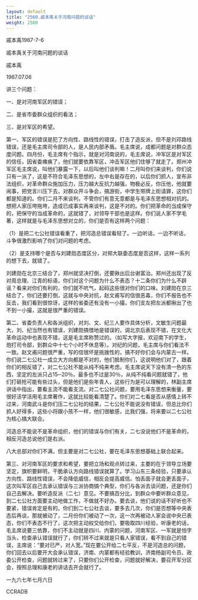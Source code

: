 ```yaml
---
layout: default
title: "2560.戚本禹关于河南问题的谈话"
weight: 2560
---
```


戚本禹1967-7-6

戚本禹关于河南问题的谈话

戚本禹

1967.07.06

讲三个问题：

一、是对河南军区的错误；

二、是省市委群众组织的看法；

三、是对军区的希望。

第一、军区的错误是犯了方向性、路线性的错误，打击了造反派，但不是刘邓路线错误，还是毛主席司令部的人，是人民内部矛盾。毛主席说，成都问题是对群众态度问题。四月份，毛主席有个指示，就是对河南说的，毛主席说，冲军区是对军区的信任，因省委瘫痪了，他们就要依靠军区，冲击军区他们住够了就走了。郑州冲军区毛主席说，叫他们暴露一下，以后叫他们谈判嘛！二月叫你们来谈判，你们说只有一派了，这是不符合毛泽东思想的，左中右是存在的，以后你们抓人，宣布非法组织，对革命群众施加压力，压力越大反抗力越强，物极必反，你压他，他就要闹事，把党言川压下去，对群众开斗争会，搞游街，中学生带牌上街请罪，这你们都是知道的。你们二月不来谈判，不管你们有意无意都是与毛泽东思想相对抗的。想把人家压垮拖垮，造成已成事实再来谈判，这是不对的。你们把革命的当成保守的，把保守的当成革命的，这就错了，对领导干部也是这样。你们说人家不学毛著，这样就是与毛泽东思想对立的，你们是否有这样两个问题：

（1）是把二七公社错误看重了，把河造总错误看轻了。一边听话，一边不听话，斗争很激烈影响了你们对问题的考虑。

（2）是支持哪个是否与刘建勋态度区分，对郑大联委态度是否这样，这样一系列的想下去，就错了。

刘建勋在北京三结合了，郑州就坚决打倒，还要揪出后台谢富治。郑州还出现了反对周总理、江青的标语，你们对这个问题为什么不表态？十二条你们为什么不辟谣？看来对你们有利的，你们就不吭气，起码这些很对你们的口味。刘建勋在京三结合了，你们还要打倒，这就与中央对抗，赵文甫写的信很恶毒，你们不报告也不反击，我们看到很惊讶，这样的省委还有没有一小撮，你们支左把左派都揪出了也不到一小撮，这就是很严重的错误。

第二、省委负责人和各派组织，对刘、文、纪三人要作具体分析，文敏生问题最大，刘、纪当然也有错误，刘建勋搞借地是错误的，调北京后表现不错，在文化大革命运动中也表现不错，这是毛主席称赞过的。（如写大字报，欢迎南下的学生，炮打司令部，到群众中十七个小时不休息等）。对纪的问题，毛主席与你们看法不一致。赵文甫问题很严重，写的信很坏是挑拨性的，搞不好你们会与内蒙古一样。你们说二七公社一成立大方向都是不对的，他们抵制你们，这说明他们对了，跟着你们的相反错了，对二七公社不能从纯不纯来考虑。毛主席说天下没有清一色的东西，坚定的左派只占15─20％，最多也不过是30％，从纯不纯看问题就错了，他们打砸抢可能有些过头，但是他们是些年青人，这些行为是可以理解的，林副主席讲话中指出，要看主流不能看支流。对二七公社问题，要用毛泽东思想来衡量，要很好活学活用毛主席著作，这就比较能看清楚了。你们对二七看是否从感情上转不过来，河南武斗是你们压二七公社的结果，二七公社不能说没有错误，但总比你们抓人好得多，这些小将跟小孩不一样，他们很敏感，比我们强，将来要以二七公社为核心搞大联合。

河造总不能说不是革命组织，他们的错误与你们有关，二七没说他们不是革命的，相反河造总说他们是右派。

八大总部对你们不满，但主要是对二七公社，要在毛泽东思想基础上联合起来。

第三、对河南军区的要求和希望，要把立场和观点转过来，主要的在于领导立场要坚定，旗帜要鲜明，干脆承认方向路线错误就算了。学习山东三条经验，只要承认方向性、路线性错误，不会降低威信，相反会提高威信。怕丢面子就会更丢面子，这次叫军区自己去承认错误与三派协商搞个典型，你们与各派去谈问题，还是你们自己去解决。要听造反派（二七）意见。不要搞百分比，到群众中要听群众意见，到二七公社方面要主动地做工作，不做就不好办。要去谈，他们说的话不好听也不要紧，错误肯定是有的。你们到二七公社去谈，要多去几次，你们是否想等中央表态后再谈，那就被动了，二月份你们被动了一次，这一次再被动人家会说中央已表态，你们不表态不行了，这次把主动权交给你们，要吸取四川经验，听康老的话，毛主席说要三依靠，你们不主动就是四川、内蒙的问题，河南军区、一军就是怕字当头，检查承认错误就行了，你们转不过来就是只看人家错误，看不到自己的错误，主席说：“要对已严，对人宽。”现在要公开给二七平反，不是河造总的问题，你们回去以后要开大会承认错误，济南、内蒙都有经验教训，济南杨副司令员、政委公开检查，问题就转过来了，只要你们公开检查，问题就好解决，要召开军分区会，按照总理和康老的讲话去开会就行了。

一九六七年七月六日

CCRADB

